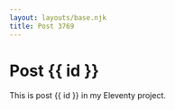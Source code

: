 ```yaml
---
layout: layouts/base.njk
title: Post 3769
---
```


# Post {{ id }}

This is post {{ id }} in my Eleventy project.
